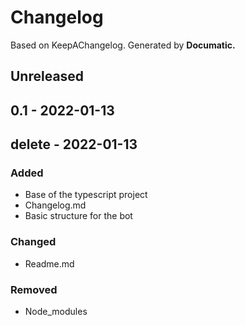 # Changelog

Based on KeepAChangelog.
Generated by **Documatic.**

## Unreleased

## 0.1 - 2022-01-13

## delete - 2022-01-13

### Added

* Base of the typescript project
* Changelog.md
* Basic structure for the bot

### Changed

* Readme.md

### Removed

* Node_modules
